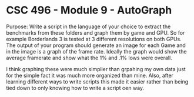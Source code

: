 # CSC 496 - Module 9 - AutoGraph 

Purpose: Write a script in the language of your choice to extract the benchmarks from these folders and graph them by game and GPU. So for example Borderlands 3 is tested at 3 different resolutions on both GPUs. The output of your program should generate an image for each Game and in the image is a graph of the frame rate. Ideally the graph would show the average framerate and show what the 1% and .1% lows were overall.

I think graphing these were much simplier than grpahing my own data just for the simple fact it was much more organized than mine. Also, after learning different ways to write scripts this made it easier rather than being tied down to only knowing how to write a script oen way. 
